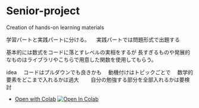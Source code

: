 # Senior-project
Creation of hands-on learning materials

学習パートと実践パートに分ける。
　実践パートでは問題形式で出題する

基本的には数式をコードに落とすレベルの実相をするが
長すぎるものや発展的なものはライブラリやこちらで用意した関数を使用してもらう。

idea 
　コードはプルダウンでも良きかも
　動機付けはトピックごとで
　数学的要素をどこまで入れるかは過大
　　自分の勉強する部分を全部入れるかは要検討
　

- [Open with Colab](https://colab.research.google.com/github/aice-ice/Senior-project/blob/master/regression.ipynb)
[![Open In Colab](https://colab.research.google.com/assets/colab-badge.svg)](https://colab.research.google.com/github/aice-ice/Senior-project/blob/master/generate.ipynb)

